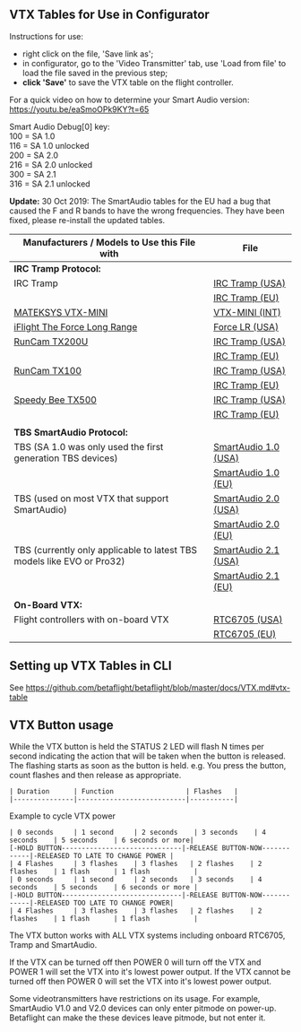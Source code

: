 ## VTX Tables for Use in Configurator

Instructions for use:
- right click on the file, 'Save link as';
- in configurator, go to the 'Video Transmitter' tab, use 'Load from file' to load the file saved in the previous step;
- **click 'Save'** to save the VTX table on the flight controller.

For a quick video on how to determine your Smart Audio version: https://youtu.be/eaSmoOPk9KY?t=65

Smart Audio Debug[0] key:<br />
100 = SA 1.0<br />
116 = SA 1.0 unlocked<br />
200 = SA 2.0<br />
216 = SA 2.0 unlocked<br />
300 = SA 2.1<br />
316 = SA 2.1 unlocked<br />

**Update:** 30 Oct 2019: The SmartAudio tables for the EU had a bug that caused the F and R bands to have the wrong frequencies. They have been fixed, please re-install the updated tables.

|Manufacturers / Models to Use this File with|File|
|-|-|
|**IRC Tramp Protocol:**||
|IRC Tramp|[IRC Tramp (USA)](resources/vtx_tables/vtx_table_irc_tramp_us.json)|
||[IRC Tramp (EU)](resources/vtx_tables/vtx_table_irc_tramp_eu.json)|
|[MATEKSYS VTX-MINI](http://www.mateksys.com/?portfolio=vtx-mini#tab-id-6)|[VTX-MINI (INT)](http://www.mateksys.com//Downloads/VTX/MATEK_VTX-mini.json)|
|[iFlight The Force Long Range](https://www.iflight-rc.com/index.php?route=product/product&path=24_75&product_id=732)|[Force LR (USA)](https://raw.githubusercontent.com/Maizzer/Betaflight-VTX-Tables/master/BTFL_vtxtable_iFlight_Force_Long_Range_-_US.json)|
|[RunCam TX200U](https://shop.runcam.com/runcam-tx200u/)|[IRC Tramp (USA)](https://runcamfcfiles.s3-us-west-2.amazonaws.com/vtxtable/betaflight/TX200U/runcam_tx200u_vtx_table_irc_tramp_us.json)|
||[IRC Tramp (EU)](https://runcamfcfiles.s3-us-west-2.amazonaws.com/vtxtable/betaflight/TX200U/runcam_tx200u_vtx_table_irc_tramp_eu.json)|
|[RunCam TX100](https://shop.runcam.com/runcam-tx100-nano/)|[IRC Tramp (USA)](https://runcamfcfiles.s3-us-west-2.amazonaws.com/vtxtable/betaflight/TX100/runcam_tx100_vtx_table_irc_tramp_us.json)|
||[IRC Tramp (EU)](https://runcamfcfiles.s3-us-west-2.amazonaws.com/vtxtable/betaflight/TX100/runcam_tx100_vtx_table_irc_tramp_eu.json)|
|[Speedy Bee TX500](https://www.speedybee.com/tx500/)|[IRC Tramp (USA)](https://speedybee.s3.amazonaws.com/vtxtable/betaflight/TX500/speedybee_tx500_vtx_table_irc_tramp_us.json)|
||[IRC Tramp (EU)](https://speedybee.s3.amazonaws.com/vtxtable/betaflight/TX500/speedybee_tx500_vtx_table_irc_tramp_eu.json)|
|||
|**TBS SmartAudio Protocol:**||
|TBS (SA 1.0 was only used the first generation TBS devices)|[SmartAudio 1.0 (USA)](resources/vtx_tables/vtx_table_smart_audio_1_0_us.json)|
||[SmartAudio 1.0 (EU)](resources/vtx_tables/vtx_table_smart_audio_1_0_eu.json)|
|TBS (used on most VTX that support SmartAudio)|[SmartAudio 2.0 (USA)](resources/vtx_tables/vtx_table_smart_audio_2_0_us.json)||
||[SmartAudio 2.0 (EU)](resources/vtx_tables/vtx_table_smart_audio_2_0_eu.json)|
|TBS (currently only applicable to latest TBS models like EVO or Pro32)|[SmartAudio 2.1 (USA)](resources/vtx_tables/vtx_table_smart_audio_2_1_us.json)|
||[SmartAudio 2.1 (EU)](resources/vtx_tables/vtx_table_smart_audio_2_1_eu.json)|
|||
|**On-Board VTX:**||
|Flight controllers with on-board VTX|[RTC6705 (USA)](resources/vtx_tables/vtx_table_rtc6705_us.json)|
||[RTC6705 (EU)](resources/vtx_tables/vtx_table_rtc6705_eu.json)|


## Setting up VTX Tables in CLI

See https://github.com/betaflight/betaflight/blob/master/docs/VTX.md#vtx-table


## VTX Button usage
	
While the VTX button is held the STATUS 2 LED will flash N times per second indicating the action that will be taken when the button is released. The flashing starts as soon as the button is held. e.g. You press the button, count flashes and then release as appropriate.
	
	| Duration      | Function                  | Flashes   |
	|---------------|---------------------------|-----------|

	
Example to cycle VTX power

```
| 0 seconds     | 1 second     | 2 seconds    | 3 seconds    | 4 seconds    | 5 seconds    | 6 seconds or more|
[-HOLD BUTTON------------------------------|-RELEASE BUTTON-NOW------------|-RELEASED TO LATE TO CHANGE POWER |
| 4 Flashes     | 3 flashes    | 3 flashes   | 2 flashes    | 2 flashes    | 1 flash      | 1 flash           |
| 0 seconds     | 1 second     | 2 seconds   | 3 seconds    | 4 seconds    | 5 seconds    | 6 seconds or more |
|-HOLD BUTTON------------------------------|-RELEASE BUTTON-NOW------------|-RELEASED TOO LATE TO CHANGE POWER|
| 4 Flashes     | 3 flashes    | 3 flashes   | 2 flashes    | 2 flashes    | 1 flash      | 1 flash           |
```
	
The VTX button works with ALL VTX systems including onboard RTC6705, Tramp and SmartAudio.
	
	
If the VTX can be turned off then POWER 0 will turn off the VTX and POWER 1 will set the VTX into it's lowest power output.
If the VTX cannot be turned off then POWER 0 will set the VTX into it's lowest power output.


Some videotransmitters have restrictions on its usage. For example, SmartAudio V1.0 and V2.0 devices can only enter pitmode on power-up.
Betaflight can make the these devices leave pitmode, but not enter it.